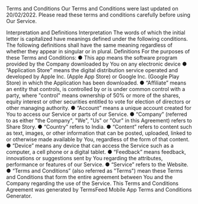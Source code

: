 Terms and Conditions Our Terms and Conditions were last updated on 20/02/2022. Please read these terms and conditions carefully before using Our Service.

Interpretation and Definitions Interpretation The words of which the initial letter is capitalized have meanings defined under the following conditions. The following definitions shall have the same meaning regardless of whether they appear in singular or in plural. Definitions For the purposes of these Terms and Conditions: ● This app means the software program provided by the Company downloaded by You on any electronic device  ● “Application Store” means the digital distribution service operated and developed by Apple Inc. (Apple App Store) or Google Inc. (Google Play Store) in which the Application has been downloaded. ● “Affiliate” means an entity that controls, is controlled by or is under common control with a party, where "control" means ownership of 50% or more of the shares, equity interest or other securities entitled to vote for election of directors or other managing authority. ● “Account” means a unique account created for You to access our Service or parts of our Service. ● “Company” (referred to as either "the Company", "We", "Us" or "Our" in this Agreement) refers to Share Story. ● “Country” refers to India. ● “Content” refers to content such as text, images, or other information that can be posted, uploaded, linked to or otherwise made available by You, regardless of the form of that content. ● “Device” means any device that can access the Service such as a computer, a cell phone or a digital tablet. ● “Feedback” means feedback, innovations or suggestions sent by You regarding the attributes, performance or features of our Service. ● “Service” refers to the Website. ● “Terms and Conditions” (also referred as "Terms") mean these Terms and Conditions that form the entire agreement between You and the Company regarding the use of the Service. This Terms and Conditions Agreement was generated by TermsFeed Mobile App Terms and Conditions Generator.
